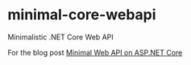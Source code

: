 # minimal-core-webapi
Minimalistic .NET Core Web API

For the blog post [Minimal Web API on ASP.NET Core](http://mobilemancer.com/2016/06/03/minimal-web-api-on-asp-net-core/)
